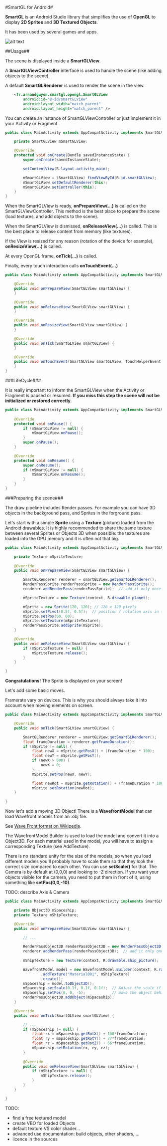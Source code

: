 #SmartGL for Android#

**SmartGL** is an Android Studio library that simplifies the use of **OpenGL** to display **2D Sprites** and **3D Textured Objects**.

It has been used by several games and apps.

![alt text](extras/smartgl_screenshot.png?raw=true "Screenshot example")

##Usage##

The scene is displayed inside a **SmartGLView**.

A **SmartGLViewController** interface is used to handle the scene (like adding objects to the scene).

A default **SmartGLRenderer** is used to render the scene in the view.


```xml
    <fr.arnaudguyon.smartgl.opengl.SmartGLView
        android:id="@+id/smartGLView"
        android:layout_width="match_parent"
        android:layout_height="match_parent" />
```

You can create an instance of SmartGLViewController or just implement it in your Activity or Fragment.

```java
public class MainActivity extends AppCompatActivity implements SmartGLViewController {

    private SmartGLView mSmartGLView;

    @Override
    protected void onCreate(Bundle savedInstanceState) {
        super.onCreate(savedInstanceState);

        setContentView(R.layout.activity_main);

        mSmartGLView = (SmartGLView) findViewById(R.id.smartGLView);
        mSmartGLView.setDefaultRenderer(this);
        mSmartGLView.setController(this);
    }
}
```

When the SmartGLView is ready, **onPrepareView(...)** is called on the SmartGLViewController. This method is the best place to prepare the scene (load textures, and add objects to the scene).

When the SmartGLView is dismissed, **onReleaseView(...)** is called. This is the best place to release content from memory (like textures).

If the View is resized for any reason (rotation of the device for example), **onResizeView(...)** is called.

At every OpenGL frame, **onTick(...)** is called.

Finally, every touch interaction calls **onTouchEvent(...)**

```java
public class MainActivity extends AppCompatActivity implements SmartGLViewController {

    @Override
    public void onPrepareView(SmartGLView smartGLView) {
    }

    @Override
    public void onReleaseView(SmartGLView smartGLView) {
    }

    @Override
    public void onResizeView(SmartGLView smartGLView) {
    }

    @Override
    public void onTick(SmartGLView smartGLView) {
    }

    @Override
    public void onTouchEvent(SmartGLView smartGLView, TouchHelperEvent event) {
    }
}
```

###LifeCycle###

It is really important to inform the SmartGLView when the Activity or Fragment is paused or resumed. **If you miss this step the scene will not be initialized or restored correctly**.

```java
public class MainActivity extends AppCompatActivity implements SmartGLViewController {
    
    @Override
    protected void onPause() {
        if (mSmartGLView != null) {
            mSmartGLView.onPause();
        }
        super.onPause();
    }

    @Override
    protected void onResume() {
        super.onResume();
        if (mSmartGLView != null) {
            mSmartGLView.onResume();
        }
    }
}
```

###Preparing the scene###

The draw pipeline includes Render passes. For example you can have 3D objects in the background pass, and Sprites in the forground pass.

Let's start with a simple **Sprite** using a **Texture** (picture) loaded from the Android drawables. It is highly recommended to share the same texture between several Sprites or Objects 3D when possible: the textures are loaded into the GPU memory and it is often not that big.

```java
public class MainActivity extends AppCompatActivity implements SmartGLViewController {

    private Texture mSpriteTexture;
    
    @Override
    public void onPrepareView(SmartGLView smartGLView) {

        SmartGLRenderer renderer = smartGLView.getSmartGLRenderer();
        RenderPassSprite renderPassSprite = new RenderPassSprite();
        renderer.addRenderPass(renderPassSprite);  // add it only once for all Sprites

        mSpriteTexture = new Texture(context, R.drawable.planet);

        mSprite = new Sprite(120, 120);	// 120 x 120 pixels
        mSprite.setPivot(0.5f, 0.5f);  // position / rotation axis in the middle of the sprite
        mSprite.setPos(60, 60);
        mSprite.setTexture(mSpriteTexture);
        renderPassSprite.addSprite(mSprite);
    }

    @Override
    public void onReleaseView(SmartGLView smartGLView) {
        if (mSpriteTexture != null) {
            mSpriteTexture.release();
        }
    }

}
```

**Congratulations!** The Sprite is displayed on your screen!

Let's add some basic moves.

Framerate vary on devices. This is why you should always take it into account when moving elements on screen.

```java
public class MainActivity extends AppCompatActivity implements SmartGLViewController {

    @Override
    public void onTick(SmartGLView smartGLView) {

        SmartGLRenderer renderer = smartGLView.getSmartGLRenderer();
        float frameDuration = renderer.getFrameDuration();
        if (mSprite != null) {
            float newX = mSprite.getPosX() + (frameDuration * 100);
            float newY = mSprite.getPosY();
            if (newX > 600) {
                newX = 0;
            }
            mSprite.setPos(newX, newY);

            float newRot = mSprite.getRotation() + (frameDuration * 100);
            mSprite.setRotation(newRot);
    }

}
```

Now let's add a moving 3D Object! There is a **WavefrontModel** that can load Wavefront models from an .obj file.

See [Wave Front format on Wikipedia](https://en.wikipedia.org/wiki/Wavefront_.obj_file).

The WavefrontModel.Builder is used to load the model and convert it into a Object3D. For each material used in the model, you will have to assign a corresponding Texture (see AddTexture).

There is no standard unity for the size of the models, so when you load different models you'll probably have to scale them so that they look the correct size compared to each other. You can use **setScale()** for that.
The Camera is by default at (0,0,0) and looking to -Z direction. If you want your objects visible for the camera, you need to put them in front of it, using something like **setPos(0,0,-10)**.

TODO: describe Axis & Camera

```java
public class MainActivity extends AppCompatActivity implements SmartGLViewController {

    private Object3D mSpaceship;
    private Texture mShipTexture;

    @Override
    public void onPrepareView(SmartGLView smartGLView) {

        // ...

        RenderPassObject3D renderPassObject3D = new RenderPassObject3D();
        renderer.addRenderPass(renderPassObject3D);  // add it only once for all 3D Objects
        
        mShipTexture = new Texture(context, R.drawable.ship_picture);

        WavefrontModel model = new WavefrontModel.Builder(context, R.raw.cube_obj)
                .addTexture("Material001", mShipTexture)
                .create();
        mSpaceship = model.toObject3D();
        mSpaceship.setScale(0.1f, 0.1f, 0.1f);  // Adjust the scale if object is too big / too small
        mSpaceship.setPos(0, 0, -5);            // move the object behind the camera
        renderPassObject3D.addObject(mSpaceship);
    }

    @Override
    public void onTick(SmartGLView smartGLView) {

        // ...
        if (mSpaceship != null) {
            float rx = mSpaceship.getRotX() + 100*frameDuration;
            float ry = mSpaceship.getRotY() + 77*frameDuration;
            float rz = mSpaceship.getRotZ() + 56*frameDuration;
            mSpaceship.setRotation(rx, ry, rz);
        }
    
        @Override
        public void onReleaseView(SmartGLView smartGLView) {
            if (mShipTexture != null) {
                mShipTexture.release();
            }
        }
    }

}
```

TODO:

* find a free textured model
* create VBO for loaded Objects
* default texture VS color shader...
* advanced use documentation: build objects, other shaders, ...
* licence in the sources
